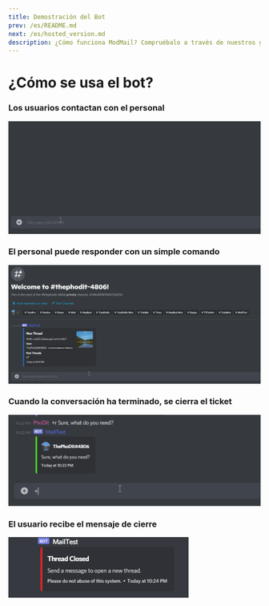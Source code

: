 ```yaml
---
title: Demostración del Bot
prev: /es/README.md
next: /es/hosted_version.md
description: ¿Cómo funciona ModMail? Compruébalo a través de nuestros gifs.
---
```


# ¿Cómo se usa el bot?

### Los usuarios contactan con el personal

![](/images/Wf_Start.gif)

### El personal puede responder con un simple comando

![](/images/Wf_Reply.gif)

### Cuando la conversación ha terminado, se cierra el ticket

![](/images/Wf_Closing.gif)

### El usuario recibe el mensaje de cierre

![](/images/Wf_Close.png)